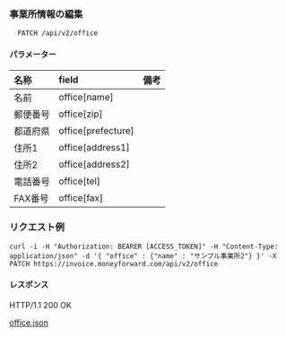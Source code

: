 ### 事業所情報の編集
```
  PATCH /api/v2/office
```

#### パラメーター
| 名称     | field              | 備考 |
| :--      | :--                | :--|
| 名前     | office[name]       | |
| 郵便番号 | office[zip]        | |
| 都道府県 | office[prefecture] | |
| 住所1    | office[address1]   | |
| 住所2    | office[address2]   | |
| 電話番号 | office[tel]        | |
| FAX番号  | office[fax]        | |

### リクエスト例
```
curl -i -H "Authorization: BEARER [ACCESS_TOKEN]" -H "Content-Type: application/json" -d '{ "office" : {"name" : "サンプル事業所2"} }' -X PATCH https://invoice.moneyforward.com/api/v2/office
```

#### レスポンス

HTTP/1.1 200 OK

[office.json](./responses/office.json)
